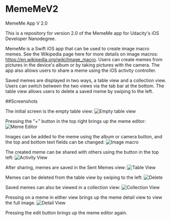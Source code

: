 # MemeMeV2
MemeMe App V 2.0

This is a repository for version 2.0 of the MemeMe app for Udacity's iOS Developer
Nanodegree.

MemeMe is a Swift iOS app that can be used to create image macro memes. See the Wikipedia
page here for more details on image macros: https://en.wikipedia.org/wiki/Image_macro. 
Users can create memes from pictures in the device's album or by taking pictures with the
camera.  The app also allows users to share a meme using the iOS activity controller.

Saved memes are displayed in two ways, a table view and a collection view.  Users can
switch between the two views via the tab bar at the bottom.  The table view allows users
to delete a saved meme by swiping to the left.

##Screenshots

The initial screen is the empty table view:
![Empty table view](screenshots/activity_view.jpg)

Pressing the "+" button in the top right brings up the meme editor:
![Meme Editor](screenshots/meme_editor.jpg)

Images can be added to the meme using the album or camera button, and the top and bottom 
text fields can be changed:
![Image macro](screenshots/meme.jpg)

The created meme can be shared with others using the button in the top left:
![Activity View](screenshots/activity_view.jpg)

After sharing, memes are saved in the Sent Memes view:
![Table View](screenshots/table_view.jpg)

Memes can be deleted from the table view by swiping to the left:
![Delete](screenshots/table_view_delete.jpg)

Saved memes can also be viewed in a collection view:
![Collection View](screenshots/collection_view.jpg)

Pressing on a meme in either view brings up the meme detail view to view the full image.
![Detail View](screenshots/collection_view.jpg)

Pressing the edit button brings up the meme editor again.

